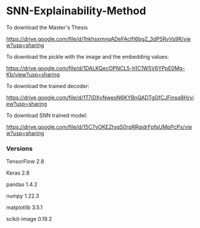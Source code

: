 # SNN-Explainability-Method

To download the Master's Thesis

https://drive.google.com/file/d/1hkhsxmnqADeFAclfI6bgZ_3dP5RvVs9R/view?usp=sharing


To download the pickle with the image and the embedding values:

https://drive.google.com/file/d/1DALKQecOPNCL5-h1C1W5V6YPpE0Mg-Kb/view?usp=sharing


To download the trained decoder:

https://drive.google.com/file/d/1T7iDXvNweoN6KYBnQADTgGfCJFinsq8H/view?usp=sharing

To download SNN trained model:

https://drive.google.com/file/d/15C7yOKEZtyqS0rpRRgidrFpfsUMpPcPx/view?usp=sharing

### Versions

TensorFlow 2.8

Keras 2.8

pandas 1.4.2

numpy 1.22.3

matplotlib 3.5.1

scikit-image 0.19.2

